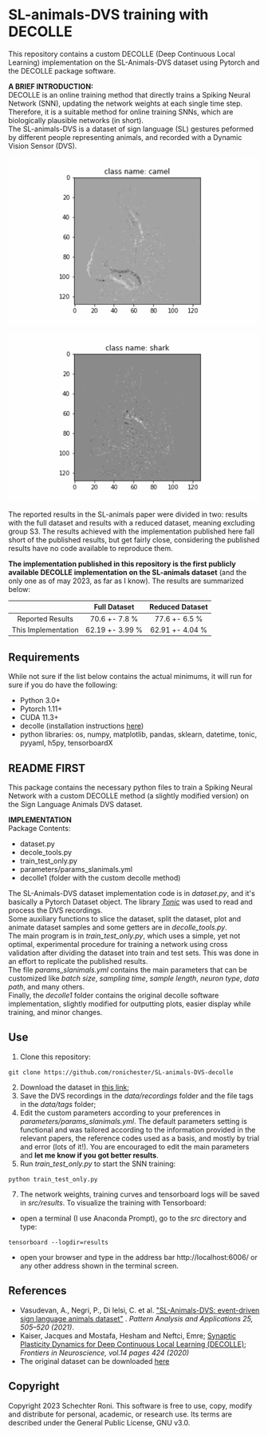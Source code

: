 # SL-animals-DVS training with DECOLLE
This repository contains a custom DECOLLE (Deep Continuous Local Learning) implementation on the SL-Animals-DVS dataset using Pytorch and the DECOLLE package software.

**A BRIEF INTRODUCTION:**  
DECOLLE is an online training method that directly trains a Spiking Neural Network (SNN), updating the network weights at each single time step. 
Therefore, it is a suitable method for online training SNNs, which are biologically plausible networks (in short).  
The SL-animals-DVS is a dataset of sign language (SL) gestures peformed by different people representing animals, and recorded with a Dynamic Vision Sensor (DVS).  

<p align="center">
<img src="https://github.com/ronichester/SL-animals-DVS-slayer/blob/main/samples_and_outputs/SL_animals_sample2.gif" width="600px"></p>

<p align="center">
<img src="https://github.com/ronichester/SL-animals-DVS-slayer/blob/main/samples_and_outputs/SL_animals_sample10.gif" width="600px"></p>

<p align="center"> </p>  

The reported results in the SL-animals paper were divided in two: results with the full dataset and results with a reduced dataset, meaning excluding group S3. The results achieved with the implementation published here fall short of the published results, but get fairly close, considering the published results have no code available to reproduce them.  
  
**The implementation published in this repository is the first publicly available DECOLLE implementation on the SL-animals dataset** (and the only one as of may 2023, as far as I know). The results are summarized below:

|       | Full Dataset | Reduced Dataset |
|:-:|:-:|:-:|
| Reported Results    | 70.6 +- 7.8 % | 77.6 +- 6.5 % |
| This Implementation | 62.19 +- 3.99 % | 62.91 +- 4.04 % |

           
## Requirements
While not sure if the list below contains the actual minimums, it will run for sure if you do have the following:
- Python 3.0+
- Pytorch 1.11+
- CUDA 11.3+
- decolle (installation instructions [here](https://github.com/nmi-lab/decolle-public))
- python libraries: os, numpy, matplotlib, pandas, sklearn, datetime, tonic, pyyaml, h5py, tensorboardX

## README FIRST
This package contains the necessary python files to train a Spiking Neural Network with a custom DECOLLE method (a slightly modified version) on the Sign Language Animals DVS dataset. 

**IMPLEMENTATION**  
Package Contents:  
- dataset.py
- decole_tools.py
- train_test_only.py
- parameters/params_slanimals.yml
- decolle1 (folder with the custom decolle method)

The SL-Animals-DVS dataset implementation code is in *dataset.py*, and it's basically a Pytorch Dataset object. The library [*Tonic*](https://tonic.readthedocs.io/en/latest/index.html#) was used to read and process the DVS recordings.  
Some auxiliary functions to slice the dataset, split the dataset, plot and animate dataset samples and some getters are in *decolle_tools.py*.  
The main program is in *train_test_only.py*, which uses a simple, yet not optimal, experimental procedure for training a network using cross validation after dividing the dataset into train and test sets. This was done in an effort to replicate the published results.  
The file *params_slanimals.yml* contains the main parameters that can be customized like *batch size*, *sampling time*, *sample length*, *neuron type*, *data path*, and many others.  
Finally, the *decolle1* folder contains the original decolle software implementation, slightly modified for outputting plots, easier display while training, and minor changes.
 
## Use
1. Clone this repository:
```
git clone https://github.com/ronichester/SL-animals-DVS-decolle
```
2. Download the dataset in [this link](http://www2.imse-cnm.csic.es/neuromorphs/index.php/SL-ANIMALS-DVS-Database);
3. Save the DVS recordings in the *data/recordings* folder and the file tags in the *data/tags* folder;
4. Edit the custom parameters according to your preferences in *parameters/params_slanimals.yml*. The default parameters setting is functional and was tailored according to the information provided in the relevant papers, the reference codes used as a basis, and mostly by trial and error (lots of it!). You are encouraged to edit the main parameters and **let me know if you got better results**.
6. Run *train_test_only.py* to start the SNN training:
```
python train_test_only.py
```
7. The network weights, training curves and tensorboard logs will be saved in *src/results*. To visualize the training with Tensorboard:
  - open a terminal (I use Anaconda Prompt), go to the *src* directory and type:
```
tensorboard --logdir=results
```
  - open your browser and type in the address bar http://localhost:6006/ or any other address shown in the terminal screen.
  

## References 
- Vasudevan, A., Negri, P., Di Ielsi, C. et al. ["SL-Animals-DVS: event-driven sign language animals dataset"](https://doi.org/10.1007/s10044-021-01011-w) . *Pattern Analysis and Applications 25, 505–520 (2021)*. 
- Kaiser, Jacques and Mostafa, Hesham and Neftci, Emre; [Synaptic Plasticity Dynamics for Deep Continuous Local Learning (DECOLLE)](https://www.frontiersin.org/article/10.3389/fnins.2020.00424); *Frontiers in Neuroscience, vol.14 pages 424 (2020)*
- The original dataset can be downloaded [here](http://www2.imse-cnm.csic.es/neuromorphs/index.php/SL-ANIMALS-DVS-Database)

## Copyright
Copyright 2023 Schechter Roni. This software is free to use, copy, modify and distribute for personal, academic, or research use. Its terms are described under the General Public License, GNU v3.0.
